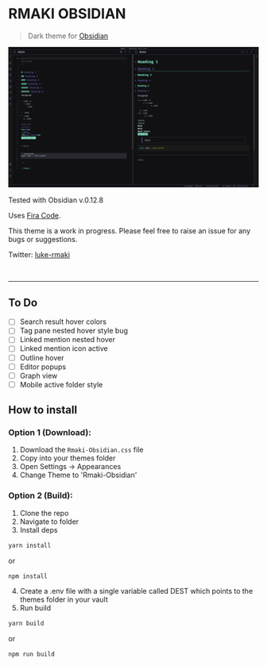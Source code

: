 # RMAKI OBSIDIAN

> Dark theme for [Obsidian](https://obsidian.md/)

![Screenshot of the theme]('./../screenshot.png)

Tested with Obsidian v.0.12.8

Uses [Fira Code](https://fonts.google.com/specimen/Fira+Code).

This theme is a work in progress. Please feel free to raise an issue for any bugs or suggestions.

Twitter: [luke-rmaki](https://twitter.com/luke_rmaki)

<br />

---

## To Do

- [ ] Search result hover colors
- [ ] Tag pane nested hover style bug
- [ ] Linked mention nested hover
- [ ] Linked mention icon active
- [ ] Outline hover
- [ ] Editor popups
- [ ] Graph view
- [ ] Mobile active folder style

## How to install

### Option 1 (Download):

1. Download the `Rmaki-Obsidian.css` file
2. Copy into your themes folder
3. Open Settings -> Appearances
4. Change Theme to 'Rmaki-Obsidian'

### Option 2 (Build):

1. Clone the repo
2. Navigate to folder
3. Install deps

```bash
yarn install
```

or

```bash
npm install
```

4. Create a .env file with a single variable called DEST which points to the themes folder in your vault
5. Run build

```bash
yarn build
```

or

```bash
npm run build
```
